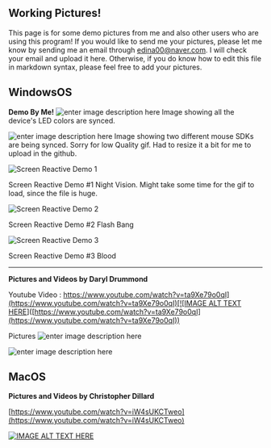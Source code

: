 ## Working Pictures!
This page is for some demo pictures from me and also other users who are using this program! If you would like to send me your pictures, please let me know by sending me an email through edina00@naver.com. I will check your email and upload it here. Otherwise, if you do  know how to edit this file in markdown syntax, please feel free to add your pictures. 

## WindowsOS 
**Demo By Me!**
![enter image description here](https://github.com/gooday2die/AllPeripherals/blob/master/GithubAssets/video_0%20%281%29.gif?raw=true)
Image showing all the device's LED colors are synced.

![enter image description here](https://github.com/gooday2die/AllPeripherals/blob/master/GithubAssets/video_1%20%281%29.gif?raw=true)
Image showing two different mouse SDKs are being synced. 
Sorry for low Quality gif. Had to resize it a bit for me to upload in the github.

![Screen Reactive Demo 1](https://github.com/gooday2die/AllPeripherals/blob/master/GithubAssets/demo1.gif?raw=true)

Screen Reactive Demo #1 Night Vision. 
Might take some time for the gif to load, since the file is huge. 

![Screen Reactive Demo 2](https://github.com/gooday2die/AllPeripherals/blob/master/GithubAssets/demo2.gif?raw=true)

Screen Reactive Demo #2 Flash Bang

![Screen Reactive Demo 3](https://github.com/gooday2die/AllPeripherals/blob/master/GithubAssets/demo3.gif?raw=true)

Screen Reactive Demo #3 Blood 


---
**Pictures and Videos by Daryl Drummond**


Youtube Video : [https://www.youtube.com/watch?v=ta9Xe79o0qI](https://www.youtube.com/watch?v=ta9Xe79o0qI)[![IMAGE ALT TEXT HERE](https://img.youtube.com/vi/ta9Xe79o0qI/maxresdefault.jpg)]([https://www.youtube.com/watch?v=ta9Xe79o0qI](https://www.youtube.com/watch?v=ta9Xe79o0qI))

Pictures
![enter image description here](https://raw.githubusercontent.com/gooday2die/AllPeripherals/master/GithubAssets/user_demos/daryl_drummond_1.jpg)

![enter image description here](https://raw.githubusercontent.com/gooday2die/AllPeripherals/master/GithubAssets/user_demos/daryl_drummond_2.jpg)



## MacOS
**Pictures and Videos by Christopher Dillard**

[https://www.youtube.com/watch?v=iW4sUKCTweo](https://www.youtube.com/watch?v=iW4sUKCTweo)


[![IMAGE ALT TEXT HERE](https://img.youtube.com/vi/iW4sUKCTweo/maxresdefault.jpg)]([https://www.youtube.com/watch?v=iW4sUKCTweo](https://www.youtube.com/watch?v=iW4sUKCTweo))
